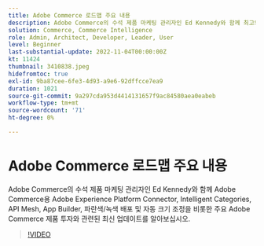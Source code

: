 ```yaml
---
title: Adobe Commerce 로드맵 주요 내용
description: Adobe Commerce의 수석 제품 마케팅 관리자인 Ed Kennedy와 함께 최고의 Adobe Commerce 제품 투자에 대한 최신 업데이트를 알아보십시오
solution: Commerce, Commerce Intelligence
role: Admin, Architect, Developer, Leader, User
level: Beginner
last-substantial-update: 2022-11-04T00:00:00Z
kt: 11424
thumbnail: 3410838.jpeg
hidefromtoc: true
exl-id: 9ba87cee-6fe3-4d93-a9e6-92dffcce7ea9
duration: 1021
source-git-commit: 9a297cda953d4414131657f9ac84580aea0eabeb
workflow-type: tm+mt
source-wordcount: '71'
ht-degree: 0%

---
```


# Adobe Commerce 로드맵 주요 내용

Adobe Commerce의 수석 제품 마케팅 관리자인 Ed Kennedy와 함께 Adobe Commerce용 Adobe Experience Platform Connector, Intelligent Categories, API Mesh, App Builder, 파란색/녹색 배포 및 자동 크기 조정을 비롯한 주요 Adobe Commerce 제품 투자와 관련된 최신 업데이트를 알아보십시오.

>[!VIDEO](https://video.tv.adobe.com/v/3410838/?quality=12&learn=on)
